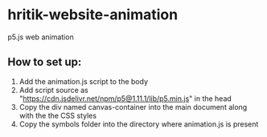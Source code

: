# hritik-website-animation
p5.js web animation

## How to set up:
1. Add the animation.js script to the body
2. Add script source as "https://cdn.jsdelivr.net/npm/p5@1.11.1/lib/p5.min.js" in the head
3. Copy the div named canvas-container into the main document along with the the CSS styles
4. Copy the symbols folder into the directory where animation.js is present
